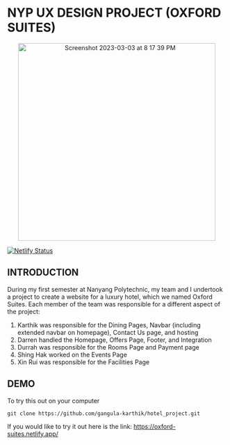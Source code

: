 # NYP UX DESIGN PROJECT (OXFORD SUITES)

<p align="center">
  <a href="https://oxford-suites.netlify.app/" target="_blank"><img width="454" alt="Screenshot 2023-03-03 at 8 17 39 PM" src="https://user-images.githubusercontent.com/56480632/222718233-de30fd5c-bbc7-4443-98e8-ce124729480e.png"></a>
</p>

<div style="justify-content: center;">
  <a href="https://app.netlify.com/sites/oxford-suites/deploys">
    <img src="https://api.netlify.com/api/v1/badges/71f06492-22e8-4e44-abc5-5baf588d8d18/deploy-status" alt="Netlify Status">
  </a>
</div>



## INTRODUCTION
During my first semester at Nanyang Polytechnic, my team and I undertook a project to create a website for a luxury hotel, which we named Oxford Suites. Each member of the team was responsible for a different aspect of the project: 
1. Karthik was responsible for the Dining Pages, Navbar (including extended navbar on homepage), Contact Us page, and hosting
2. Darren handled the Homepage, Offers Page, Footer, and Integration
3. Durrah was responsible for the Rooms Page and Payment page
4. Shing Hak worked on the Events Page
5. Xin Rui was responsible for the Facilities Page


## DEMO
To try this out on your computer
```
git clone https://github.com/gangula-karthik/hotel_project.git
```
If you would like to try it out here is the link: https://oxford-suites.netlify.app/
